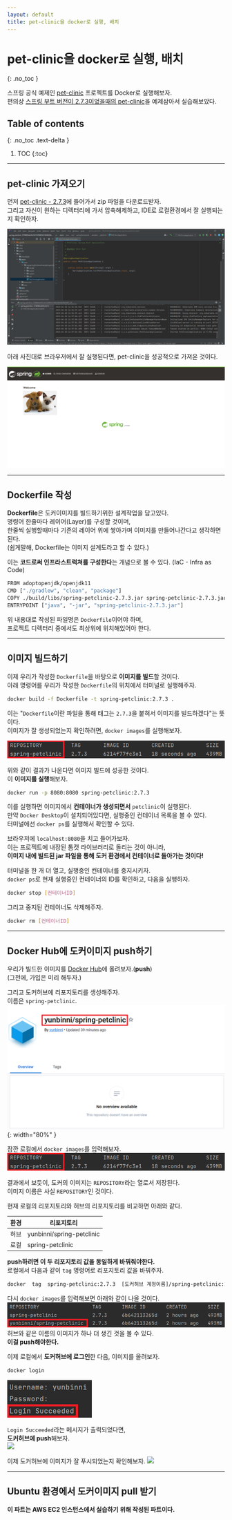 ```yaml
---
layout: default
title: pet-clinic을 docker로 실행, 배치
---
```


# pet-clinic을 docker로 실행, 배치
{: .no_toc }

스프링 공식 예제인 [pet-clinic](https://github.com/spring-projects/spring-petclinic) 프로젝트를 Docker로 실행해보자.  
편의상 [스프링 부트 버전이 2.7.3이었을때의 pet-clinic](https://github.com/spring-projects/spring-petclinic/tree/276880edef4c3d1029865d19d6d28e982b9d4d01)을 예제삼아서 실습해보았다.

## Table of contents
{: .no_toc .text-delta }

1. TOC
{:toc}

---

## pet-clinic 가져오기

먼저 [pet-clinic - 2.7.3](https://github.com/spring-projects/spring-petclinic/tree/276880edef4c3d1029865d19d6d28e982b9d4d01)에 들어가서 zip 파일을 다운로드받자.  
그리고 자신이 원하는 디렉터리에 가서 압축해제하고, IDE로 로컬환경에서 잘 실행되는지 확인하자.  

![](localRun.png)


아래 사진대로 브라우저에서 잘 실행된다면, pet-clinic을 성공적으로 가져온 것이다.  

![](localhost_8080_.png)

---

## Dockerfile 작성

**Dockerfile**은 도커이미지를 빌드하기위한 설계작업을 담고있다.  
명령어 한줄마다 레이어(Layer)를 구성할 것이며,  
한줄씩 실행할때마다 기존의 레이어 위에 쌓아가며 이미지를 만들어나간다고 생각하면 된다.  
(쉽게말해, Dockerfile는 이미지 설계도라고 할 수 있다.)  

이는 **코드로써 인프라스트럭쳐를 구성한다**는 개념으로 볼 수 있다. (IaC - Infra as Code)  

```sh
FROM adoptopenjdk/openjdk11
CMD ["./gradlew", "clean", "package"]
COPY ./build/libs/spring-petclinic-2.7.3.jar spring-petclinic-2.7.3.jar
ENTRYPOINT ["java", "-jar", "spring-petclinic-2.7.3.jar"]
```

위 내용대로 작성된 파일명은 ```Dockerfile```이어야 하며,  
프로젝트 디렉터리 중에서도 최상위에 위치해있어야 한다.

---

## 이미지 빌드하기

이제 우리가 작성한 ```Dockerfile```을 바탕으로 **이미지를 빌드**할 것이다.  
아래 명령어를 우리가 작성한 ```Dockerfile```의 위치에서 터미널로 실행해주자.  

```sh
docker build -f Dockerfile -t spring-petclinic:2.7.3 .
```

이는 "```Dockerfile```이란 파일을 통해 태그는 ```2.7.3```을 붙혀서 이미지를 빌드하겠다"는 뜻이다.  
이미지가 잘 생성되었는지 확인하려면, ```docker images```를 실행해보자.

![](dockerImages.png)

위와 같이 결과가 나온다면 이미지 빌드에 성공한 것이다.  
이 **이미지를 실행**해보자.  

```sh
docker run -p 8080:8080 spring-petclinic:2.7.3
```

이를 실행하면 이미지에서 **컨테이너가 생성되면서** ```petclinic```이 실행된다.  
만약 ```Docker Desktop```이 설치되어있다면, 실행중인 컨테이너 목록을 볼 수 있다.  
터미널에선 ```docker ps```를 실행해서 확인할 수 있다.  

브라우저에 ```localhost:8080```을 치고 들어가보자.  
이는 프로젝트에 내장된 톰캣 라이브러리로 돌리는 것이 아니라,  
**이미지 내에 빌드된 jar 파일을 통해 도커 환경에서 컨테이너로 돌아가는 것이다!**  

터미널을 한 개 더 열고, 실행중인 컨테이너를 중지시키자.  
```docker ps```로 현재 실행중인 컨테이너의 ID를 확인하고, 다음을 실행하자.  
```sh
docker stop [컨테이너ID]
```

그리고 중지된 컨테이너도 삭제해주자.
```sh
docker rm [컨테이너ID]
```

---

## Docker Hub에 도커이미지 push하기

우리가 빌드한 이미지를 [Docker Hub](https://hub.docker.com/)에 올려보자.(**push**)  
(그전에, 가입은 미리 해두자.)  

그리고 도커허브에 리포지토리를 생성해주자.  
이름은 ```spring-petclinic```.
![](repo.png){: width="80%" }

잠깐 로컬에서 ```docker images```를 입력해보자.  
![](dockerImages.png)  

결과에서 보듯이, 도커의 이미지는 ```REPOSITORY```라는 열로서 저장된다.  
이미지 이름은 사실 ```REPOSITORY```인 것이다.  

현재 로컬의 리포지토리와 허브의 리포지토리를 비교하면 아래와 같다.  

|환경|리포지토리|
|---|---|
|허브|yunbinni/spring-petclinic|
|로컬|spring-petclinic|

**push하려면 이 두 리포지토리 값을 동일하게 바꿔줘야한다.**  
로컬에서 다음과 같이 ```tag``` 명령어로 리포지토리 값을 바꿔주자.  

```sh
docker  tag  spring-petclinic:2.7.3  [도커허브 계정이름]/spring-petclinic:2.7.3
```

다시 ```docker images```를 입력해보면 아래와 같이 나올 것이다.  
![](dockerImages2.png)
허브와 같은 이름의 이미지가 하나 더 생긴 것을 볼 수 있다.  
**이걸 push해야한다.**  

이제 로컬에서 **도커허브에 로그인**한 다음, 이미지를 올려보자.

```sh
docker login
```
![](login.png)  

```Login Succeeded```라는 메시지가 출력되었다면,  
**도커허브에 push**해보자.  
![](push.png)  

이제 도커허브에 이미지가 잘 푸시되었는지 확인해보자.
![](result.png)

---

## Ubuntu 환경에서 도커이미지 pull 받기

**이 파트는 AWS EC2 인스턴스에서 실습하기 위해 작성된 파트이다.**  
